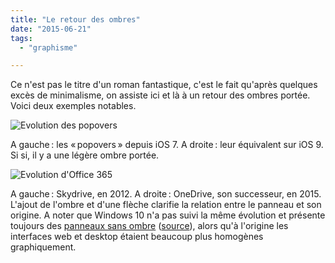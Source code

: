 ```yaml
---
title: "Le retour des ombres"
date: "2015-06-21"
tags:
  - "graphisme"

---
```


Ce n'est pas le titre d'un roman fantastique, c'est le fait qu'après quelques excès de minimalisme, on assiste ici et là à un retour des ombres portée. Voici deux exemples notables.

![Evolution des popovers](/assets/images/shadows-apple.png)

A gauche : les « popovers » depuis iOS 7. A droite : leur équivalent sur iOS 9. Si si, il y a une légère ombre portée.

![Evolution d'Office 365](/assets/images/shadows-microsoft.png)

A gauche : Skydrive, en 2012. A droite : OneDrive, son successeur, en 2015. L'ajout de l'ombre et d'une flèche clarifie la relation entre le panneau et son origine. A noter que Windows 10 n'a pas suivi la même évolution et présente toujours des [panneaux sans ombre](/assets/images/Windows-10-shadow.png) ([source](https://www.youtube.com/watch?v=tkwkl27eCxw)), alors qu'à l'origine les interfaces web et desktop étaient beaucoup plus homogènes graphiquement.
